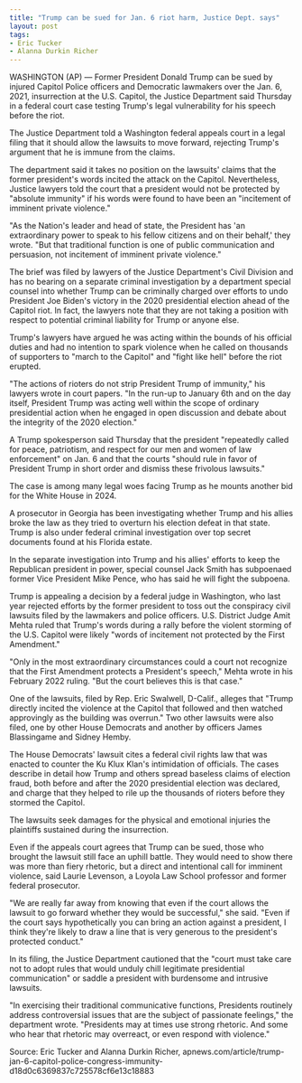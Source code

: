 ```yaml
---
title: "Trump can be sued for Jan. 6 riot harm, Justice Dept. says"
layout: post
tags:
- Eric Tucker
- Alanna Durkin Richer
---
```


WASHINGTON (AP) — Former President Donald Trump can be sued by injured Capitol Police officers and Democratic lawmakers over the Jan. 6, 2021, insurrection at the U.S. Capitol, the Justice Department said Thursday in a federal court case testing Trump's legal vulnerability for his speech before the riot.

The Justice Department told a Washington federal appeals court in a legal filing that it should allow the lawsuits to move forward, rejecting Trump's argument that he is immune from the claims.

The department said it takes no position on the lawsuits' claims that the former president's words incited the attack on the Capitol. Nevertheless, Justice lawyers told the court that a president would not be protected by "absolute immunity" if his words were found to have been an "incitement of imminent private violence."

"As the Nation's leader and head of state, the President has 'an extraordinary power to speak to his fellow citizens and on their behalf,' they wrote. "But that traditional function is one of public communication and persuasion, not incitement of imminent private violence."

The brief was filed by lawyers of the Justice Department's Civil Division and has no bearing on a separate criminal investigation by a department special counsel into whether Trump can be criminally charged over efforts to undo President Joe Biden's victory in the 2020 presidential election ahead of the Capitol riot. In fact, the lawyers note that they are not taking a position with respect to potential criminal liability for Trump or anyone else.

Trump's lawyers have argued he was acting within the bounds of his official duties and had no intention to spark violence when he called on thousands of supporters to "march to the Capitol" and "fight like hell" before the riot erupted.

"The actions of rioters do not strip President Trump of immunity," his lawyers wrote in court papers. "In the run-up to January 6th and on the day itself, President Trump was acting well within the scope of ordinary presidential action when he engaged in open discussion and debate about the integrity of the 2020 election."

A Trump spokesperson said Thursday that the president "repeatedly called for peace, patriotism, and respect for our men and women of law enforcement" on Jan. 6 and that the courts "should rule in favor of President Trump in short order and dismiss these frivolous lawsuits."

The case is among many legal woes facing Trump as he mounts another bid for the White House in 2024.

A prosecutor in Georgia has been investigating whether Trump and his allies broke the law as they tried to overturn his election defeat in that state. Trump is also under federal criminal investigation over top secret documents found at his Florida estate.

In the separate investigation into Trump and his allies' efforts to keep the Republican president in power, special counsel Jack Smith has subpoenaed former Vice President Mike Pence, who has said he will fight the subpoena.

Trump is appealing a decision by a federal judge in Washington, who last year rejected efforts by the former president to toss out the conspiracy civil lawsuits filed by the lawmakers and police officers. U.S. District Judge Amit Mehta ruled that Trump's words during a rally before the violent storming of the U.S. Capitol were likely "words of incitement not protected by the First Amendment."

"Only in the most extraordinary circumstances could a court not recognize that the First Amendment protects a President's speech," Mehta wrote in his February 2022 ruling. "But the court believes this is that case."

One of the lawsuits, filed by Rep. Eric Swalwell, D-Calif., alleges that "Trump directly incited the violence at the Capitol that followed and then watched approvingly as the building was overrun." Two other lawsuits were also filed, one by other House Democrats and another by officers James Blassingame and Sidney Hemby.

The House Democrats' lawsuit cites a federal civil rights law that was enacted to counter the Ku Klux Klan's intimidation of officials. The cases describe in detail how Trump and others spread baseless claims of election fraud, both before and after the 2020 presidential election was declared, and charge that they helped to rile up the thousands of rioters before they stormed the Capitol.

The lawsuits seek damages for the physical and emotional injuries the plaintiffs sustained during the insurrection.

Even if the appeals court agrees that Trump can be sued, those who brought the lawsuit still face an uphill battle. They would need to show there was more than fiery rhetoric, but a direct and intentional call for imminent violence, said Laurie Levenson, a Loyola Law School professor and former federal prosecutor.

"We are really far away from knowing that even if the court allows the lawsuit to go forward whether they would be successful," she said. "Even if the court says hypothetically you can bring an action against a president, I think they're likely to draw a line that is very generous to the president's protected conduct."

In its filing, the Justice Department cautioned that the "court must take care not to adopt rules that would unduly chill legitimate presidential communication" or saddle a president with burdensome and intrusive lawsuits.

"In exercising their traditional communicative functions, Presidents routinely address controversial issues that are the subject of passionate feelings," the department wrote. "Presidents may at times use strong rhetoric. And some who hear that rhetoric may overreact, or even respond with violence."

Source: Eric Tucker and Alanna Durkin Richer, apnews.com/article/trump-jan-6-capitol-police-congress-immunity-d18d0c6369837c725578cf6e13c18883

